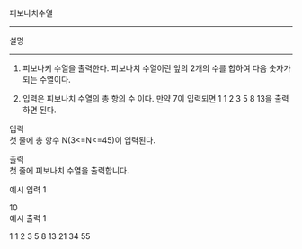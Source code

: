 피보나치수열<hr>

설명<hr>

1) 피보나키 수열을 출력한다. 피보나치 수열이란 앞의 2개의 수를 합하여 다음 숫자가 되는 수열이다.<br>

2) 입력은 피보나치 수열의 총 항의 수 이다. 만약 7이 입력되면 1 1 2 3 5 8 13을 출력하면 된다.<br>


입력<br>
첫 줄에 총 항수 N(3<=N<=45)이 입력된다.<br>


출력<br>
첫 줄에 피보나치 수열을 출력합니다.<br>


예시 입력 1 <br>

10<br>
예시 출력 1<br>

1 1 2 3 5 8 13 21 34 55<br>
